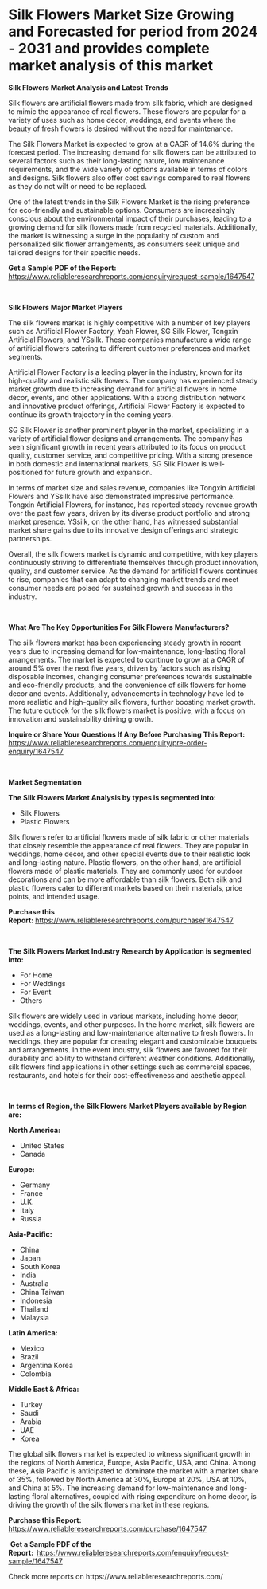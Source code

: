 <p><h1>Silk Flowers Market Size Growing and Forecasted for period from 2024 - 2031 and provides complete market analysis of this market</h1></p><p><strong>Silk Flowers Market Analysis and Latest Trends</strong></p>
<p><p>Silk flowers are artificial flowers made from silk fabric, which are designed to mimic the appearance of real flowers. These flowers are popular for a variety of uses such as home decor, weddings, and events where the beauty of fresh flowers is desired without the need for maintenance.</p><p>The Silk Flowers Market is expected to grow at a CAGR of 14.6% during the forecast period. The increasing demand for silk flowers can be attributed to several factors such as their long-lasting nature, low maintenance requirements, and the wide variety of options available in terms of colors and designs. Silk flowers also offer cost savings compared to real flowers as they do not wilt or need to be replaced.</p><p>One of the latest trends in the Silk Flowers Market is the rising preference for eco-friendly and sustainable options. Consumers are increasingly conscious about the environmental impact of their purchases, leading to a growing demand for silk flowers made from recycled materials. Additionally, the market is witnessing a surge in the popularity of custom and personalized silk flower arrangements, as consumers seek unique and tailored designs for their specific needs.</p></p>
<p><strong>Get a Sample PDF of the Report:&nbsp;</strong> <a href="https://www.reliableresearchreports.com/enquiry/request-sample/1647547">https://www.reliableresearchreports.com/enquiry/request-sample/1647547</a></p>
<p>&nbsp;</p>
<p><strong>Silk Flowers Major Market Players</strong></p>
<p><p>The silk flowers market is highly competitive with a number of key players such as Artificial Flower Factory, Yeah Flower, SG Silk Flower, Tongxin Artificial Flowers, and YSsilk. These companies manufacture a wide range of artificial flowers catering to different customer preferences and market segments. </p><p>Artificial Flower Factory is a leading player in the industry, known for its high-quality and realistic silk flowers. The company has experienced steady market growth due to increasing demand for artificial flowers in home décor, events, and other applications. With a strong distribution network and innovative product offerings, Artificial Flower Factory is expected to continue its growth trajectory in the coming years.</p><p>SG Silk Flower is another prominent player in the market, specializing in a variety of artificial flower designs and arrangements. The company has seen significant growth in recent years attributed to its focus on product quality, customer service, and competitive pricing. With a strong presence in both domestic and international markets, SG Silk Flower is well-positioned for future growth and expansion.</p><p>In terms of market size and sales revenue, companies like Tongxin Artificial Flowers and YSsilk have also demonstrated impressive performance. Tongxin Artificial Flowers, for instance, has reported steady revenue growth over the past few years, driven by its diverse product portfolio and strong market presence. YSsilk, on the other hand, has witnessed substantial market share gains due to its innovative design offerings and strategic partnerships.</p><p>Overall, the silk flowers market is dynamic and competitive, with key players continuously striving to differentiate themselves through product innovation, quality, and customer service. As the demand for artificial flowers continues to rise, companies that can adapt to changing market trends and meet consumer needs are poised for sustained growth and success in the industry.</p></p>
<p>&nbsp;</p>
<p><strong>What Are The Key Opportunities For Silk Flowers Manufacturers?</strong></p>
<p><p>The silk flowers market has been experiencing steady growth in recent years due to increasing demand for low-maintenance, long-lasting floral arrangements. The market is expected to continue to grow at a CAGR of around 5% over the next five years, driven by factors such as rising disposable incomes, changing consumer preferences towards sustainable and eco-friendly products, and the convenience of silk flowers for home decor and events. Additionally, advancements in technology have led to more realistic and high-quality silk flowers, further boosting market growth. The future outlook for the silk flowers market is positive, with a focus on innovation and sustainability driving growth.</p></p>
<p><strong>Inquire or Share Your Questions If Any Before Purchasing This Report:</strong> <a href="https://www.reliableresearchreports.com/enquiry/pre-order-enquiry/1647547">https://www.reliableresearchreports.com/enquiry/pre-order-enquiry/1647547</a></p>
<p>&nbsp;</p>
<p><strong>Market Segmentation</strong></p>
<p><strong>The Silk Flowers Market Analysis by types is segmented into:</strong></p>
<p><ul><li>Silk Flowers</li><li>Plastic Flowers</li></ul></p>
<p><p>Silk flowers refer to artificial flowers made of silk fabric or other materials that closely resemble the appearance of real flowers. They are popular in weddings, home decor, and other special events due to their realistic look and long-lasting nature. Plastic flowers, on the other hand, are artificial flowers made of plastic materials. They are commonly used for outdoor decorations and can be more affordable than silk flowers. Both silk and plastic flowers cater to different markets based on their materials, price points, and intended usage.</p></p>
<p><strong>Purchase this Report:&nbsp;</strong><a href="https://www.reliableresearchreports.com/purchase/1647547">https://www.reliableresearchreports.com/purchase/1647547</a></p>
<p>&nbsp;</p>
<p><strong>The Silk Flowers Market Industry Research by Application is segmented into:</strong></p>
<p><ul><li>For Home</li><li>For Weddings</li><li>For Event</li><li>Others</li></ul></p>
<p><p>Silk flowers are widely used in various markets, including home decor, weddings, events, and other purposes. In the home market, silk flowers are used as a long-lasting and low-maintenance alternative to fresh flowers. In weddings, they are popular for creating elegant and customizable bouquets and arrangements. In the event industry, silk flowers are favored for their durability and ability to withstand different weather conditions. Additionally, silk flowers find applications in other settings such as commercial spaces, restaurants, and hotels for their cost-effectiveness and aesthetic appeal.</p></p>
<p>&nbsp;</p>
<p><strong>In terms of Region, the Silk Flowers Market Players available by Region are:</strong></p>
<p>
    <p> <strong> North America: </strong>
        <ul>
            <li>United States</li>
            <li>Canada</li>
        </ul>
        </p> 
    <p> <strong> Europe: </strong>
        <ul>
            <li>Germany</li>
            <li>France</li>
            <li>U.K.</li>
            <li>Italy</li>
            <li>Russia</li>
        </ul>
        </p> 
    <p> <strong> Asia-Pacific: </strong>
        <ul>
            <li>China</li>
            <li>Japan</li>
            <li>South Korea</li>
            <li>India</li>
            <li>Australia</li>
            <li>China Taiwan</li>
            <li>Indonesia</li>
            <li>Thailand</li>
            <li>Malaysia</li>
        </ul>
        </p> 
    <p> <strong> Latin America: </strong>
        <ul>
            <li>Mexico</li>
            <li>Brazil</li>
            <li>Argentina Korea</li>
            <li>Colombia</li>
        </ul>
        </p> 
    <p> <strong> Middle East & Africa: </strong>
        <ul>
            <li>Turkey</li>
            <li>Saudi</li>
            <li>Arabia</li>
            <li>UAE</li>
            <li>Korea</li>
        </ul>
    </p>
    </p>
<p><p>The global silk flowers market is expected to witness significant growth in the regions of North America, Europe, Asia Pacific, USA, and China. Among these, Asia Pacific is anticipated to dominate the market with a market share of 35%, followed by North America at 30%, Europe at 20%, USA at 10%, and China at 5%. The increasing demand for low-maintenance and long-lasting floral alternatives, coupled with rising expenditure on home decor, is driving the growth of the silk flowers market in these regions.</p></p>
<p><strong>Purchase this Report: </strong><a href="https://www.reliableresearchreports.com/purchase/1647547">https://www.reliableresearchreports.com/purchase/1647547</a></p>
<p>&nbsp;<strong>Get a Sample PDF of the Report:&nbsp;&nbsp;</strong><a href="https://www.reliableresearchreports.com/enquiry/request-sample/1647547">https://www.reliableresearchreports.com/enquiry/request-sample/1647547</a></p>
<p><strong></strong></p>
<p>Check more reports on https://www.reliableresearchreports.com/</p>